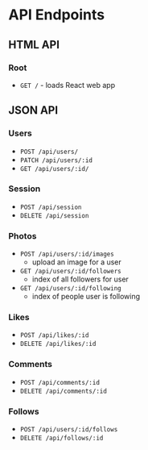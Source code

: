 # API Endpoints

## HTML API
### Root
* `GET /` - loads React web app

## JSON API
### Users
* `POST /api/users/`
* `PATCH /api/users/:id`
* `GET /api/users/:id/`

### Session
* `POST /api/session`
* `DELETE /api/session`

### Photos

* `POST /api/users/:id/images`
  * upload an image for a user
* `GET /api/users/:id/followers`
  * index of all followers for user
* `GET /api/users/:id/following`
    * index of people user is following

<!-- * `GET /api/images`
* `GET /api/images/:id`
* `PATCH /api/images/:id`
* `DELETE /api/images/:id`
* `GET /api/images/:id/likes`
  * index of all likes for an image
* `POST /api/images/:id/likes`
  * create a like for an image
* `GET /api/images/:id/comments`
  * index of all comments for an image
* `POST /api/images/:id/comments`
  * create a comment for an image -->

### Likes
* `POST /api/likes/:id`
* `DELETE /api/likes/:id`

### Comments
* `POST /api/comments/:id`
* `DELETE /api/comments/:id`

### Follows
* `POST /api/users/:id/follows`
* `DELETE /api/follows/:id`

